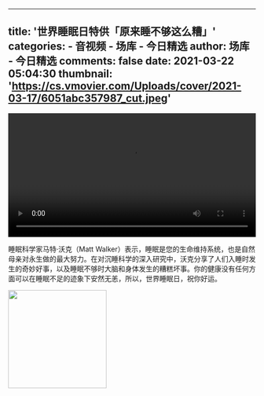 
---
title: '世界睡眠日特供「原来睡不够这么糟」'
categories: 
    - 音视频
    - 场库 - 今日精选
author: 场库 - 今日精选
comments: false
date: 2021-03-22 05:04:30
thumbnail: 'https://cs.vmovier.com/Uploads/cover/2021-03-17/6051abc357987_cut.jpeg'
---

<div>   
<video src="https://ks-xpc4.xpccdn.com/2ce8cdb1-85fc-41b8-84d7-3d970dcc18bd.mp4" controls="controls" width="100%"></video><p>睡眠科学家马特·沃克（Matt Walker）表示，睡眠是您的生命维持系统，也是自然母亲对永生做的最大努力。在对沉睡科学的深入研究中，沃克分享了人们入睡时发生的奇妙好事，以及睡眠不够时大脑和身体发生的糟糕坏事。你的健康没有任何方面可以在睡眠不足的迹象下安然无恙，所以，世界睡眠日，祝你好运。</p><img src="https://cs.vmovier.com/Uploads/cover/2021-03-17/6051abc357987_cut.jpeg" width="200" referrerpolicy="no-referrer">  
</div>
            
